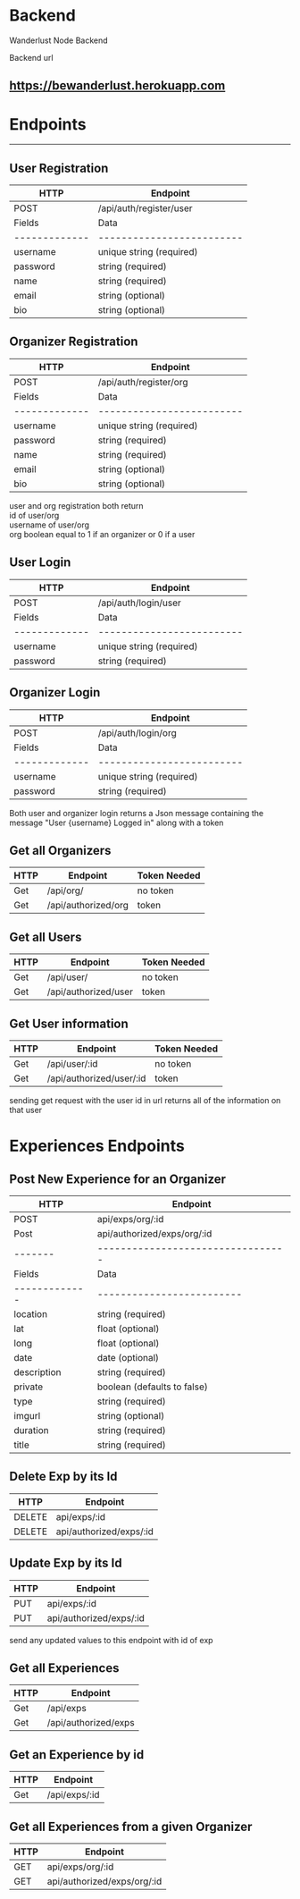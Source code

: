 # Backend
Wanderlust Node Backend

Backend url
## https://bewanderlust.herokuapp.com


# Endpoints
----------------------------


 ## User Registration

 | HTTP | Endpoint                |
 | -----|------------------------ |
 | POST | /api/auth/register/user |
 | Fields      |          Data            |
 |-------------|------------------------- |
 | username    | unique string (required) |
 | password    | string (required)        |
 | name        | string (required)        |
 | email       | string (optional)        |
 | bio         | string (optional)        |


## Organizer Registration  

 | HTTP | Endpoint                |
 | -----|------------------------ |
 | POST | /api/auth/register/org |
 | Fields      |          Data            |
 |-------------|------------------------- |
 | username    | unique string (required) |
 | password    | string (required)        |
 | name        | string (required)        |
 | email       | string (optional)        |
 | bio         | string (optional)        |

 user and org registration both return  
 id of user/org  
 username of user/org  
 org boolean equal to 1 if an organizer or 
 0 if a user 


  ## User Login

 | HTTP | Endpoint                |
 | -----|------------------------ |
 | POST | /api/auth/login/user    |
 | Fields      |          Data            |
 |-------------|------------------------- |
 | username    | unique string (required) |
 | password    | string (required)        |

 

  ## Organizer Login

 | HTTP | Endpoint                |
 | -----|------------------------ |
 | POST | /api/auth/login/org |
 | Fields      |          Data            |
 |-------------|------------------------- |
 | username    | unique string (required) |
 | password    | string (required)        |

 
Both user and organizer login returns
a Json message containing the message "User {username} Logged in"
along with a token

 ## Get all Organizers

 | HTTP | Endpoint                | Token Needed |
 | -----|------------------------ | ---  |
 | Get  | /api/org/               | no token |
 | Get  | /api/authorized/org     | token  |
  ## Get all Users

 | HTTP | Endpoint                | Token Needed |
 | -----|------------------------ |  ---        |
 | Get  | /api/user/              | no token |
 | Get  | /api/authorized/user    | token |
 
  ## Get User information

 | HTTP | Endpoint                | Token Needed |
 | -----|------------------------ |-----
 | Get  | /api/user/:id           | no token  |
 | Get  | /api/authorized/user/:id | token |

 sending get request with the user id in url returns all of the information
on that user

 # Experiences Endpoints

 ## Post New Experience for an Organizer

| HTTP | Endpoint                |
 | -----|------------------------ |
 | POST  | api/exps/org/:id |
 | Post  | api/authorized/exps/org/:id |
 |-------|---------------------------------|
  | Fields      |          Data            |
 |-------------|------------------------- |
 | location    | string (required) |
 | lat    | float (optional)        |
 | long        | float (optional)        |
 | date       | date (optional)        |
 | description | string (required)
 | private     | boolean (defaults to false)
 | type        | string (required)
 | imgurl      | string (optional)
 | duration    | string (required)
 | title       | string (required)

## Delete Exp by its Id

 | HTTP | Endpoint                |
 | -----|------------------------ |
 | DELETE  | api/exps/:id |
 | DELETE  | api/authorized/exps/:id | 

 ## Update Exp by its Id

 | HTTP | Endpoint                |
 | -----|------------------------ |
 | PUT  | api/exps/:id |
 | PUT  | api/authorized/exps/:id
  send any updated values to this endpoint with id of exp
  
## Get all Experiences

| HTTP | Endpoint                |
 | -----|------------------------ |
 | Get  | /api/exps |
 | Get  | /api/authorized/exps

 ## Get an Experience by id

| HTTP | Endpoint                |
 | -----|------------------------ |
 | Get  | /api/exps/:id |
 

 ## Get all Experiences from a given Organizer
 | HTTP | Endpoint                |
 | -----|------------------------ |
 | GET  | api/exps/org/:id |
 | GET  | api/authorized/exps/org/:id
 
